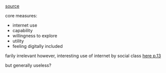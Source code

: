 [source](https://www.gov.uk/government/uploads/system/uploads/attachment_data/file/497028/RWGDEStandardisedMeasuresFINAL.docx.pdf)

core measures:
* internet use
* capability
* willingness to explore
* utility
* feeling digitally included

farily irrelevant however, interesting use of internet by social class [here p.13](https://www.gov.uk/government/uploads/system/uploads/attachment_data/file/497062/Surveytech_guide_FINAL.docx.pdf)

but generally useless?